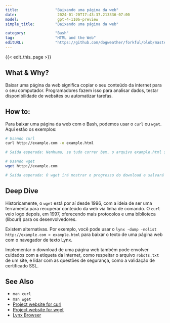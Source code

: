 ```yaml
---
title:                "Baixando uma página da web"
date:                  2024-01-20T17:43:37.213336-07:00
model:                 gpt-4-1106-preview
simple_title:         "Baixando uma página da web"

category:             "Bash"
tag:                  "HTML and the Web"
editURL:              "https://github.com/dogweather/forkful/blob/master/content/pt/bash/downloading-a-web-page.md"
---
```


{{< edit_this_page >}}

## What & Why?
Baixar uma página da web significa copiar o seu conteúdo da internet para o seu computador. Programadores fazem isso para analisar dados, testar disponibilidade de websites ou automatizar tarefas.

## How to:
Para baixar uma página da web com o Bash, podemos usar o `curl` ou `wget`. Aqui estão os exemplos:

```Bash
# Usando curl
curl http://example.com -o example.html

# Saída esperada: Nenhuma, se tudo correr bem, o arquivo example.html será criado com o conteúdo da página.

# Usando wget
wget http://example.com

# Saída esperada: O wget irá mostrar o progresso do download e salvará a página como index.html por padrão.
```

## Deep Dive
Historicamente, o `wget` está por aí desde 1996, com a ideia de ser uma ferramenta para recuperar conteúdo da web via linha de comando. O `curl` veio logo depois, em 1997, oferecendo mais protocolos e uma biblioteca (libcurl) para os desenvolvedores.

Existem alternativas. Por exemplo, você pode usar o `lynx -dump -nolist http://example.com > example.html` para baixar o texto de uma página web com o navegador de texto Lynx.

Implementar o download de uma página web também pode envolver cuidados com a etiqueta da internet, como respeitar o arquivo `robots.txt` de um site, e lidar com as questões de segurança, como a validação de certificado SSL.

## See Also
- `man curl`
- `man wget`
- [Project website for curl](https://curl.se/)
- [Project website for wget](https://www.gnu.org/software/wget/)
- [Lynx Browser](http://lynx.browser.org/)
